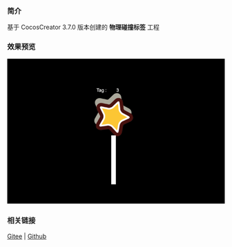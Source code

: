 ### 简介
基于 CocosCreator 3.7.0 版本创建的 **物理碰撞标签** 工程

### 效果预览
![image](../../../gif/202211/2022112302.gif)

### 相关链接
[Gitee](https://gitee.com/mirrors_cocos-creator/cocos-example-physics/tree/v3.x/2d/common/assets/cases) | [Github](https://github.com/cocos/cocos-example-physics/tree/v3.x/2d/common/assets/cases)